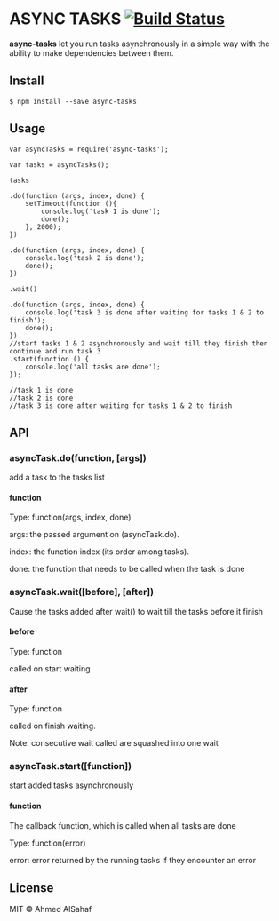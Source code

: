 # ASYNC TASKS [![Build Status](https://travis-ci.org/asahaf/async-tasks.svg?branch=master)](https://travis-ci.org/asahaf/async-tasks)

**async-tasks** let you run tasks asynchronously in a simple way with the ability to make dependencies between them.

## Install
```
$ npm install --save async-tasks
```

## Usage
```
var asyncTasks = require('async-tasks');

var tasks = asyncTasks();

tasks

.do(function (args, index, done) {
	setTimeout(function (){
		console.log('task 1 is done');
		done();
	}, 2000);
})

.do(function (args, index, done) {
	console.log('task 2 is done');
	done();
})

.wait()

.do(function (args, index, done) {
	console.log('task 3 is done after waiting for tasks 1 & 2 to finish');
	done();
})
//start tasks 1 & 2 asynchronously and wait till they finish then continue and run task 3
.start(function () {
	console.log('all tasks are done');
});

//task 1 is done
//task 2 is done
//task 3 is done after waiting for tasks 1 & 2 to finish
```

## API
### asyncTask.do(function, [args])
add a task to the tasks list
#### function
Type: function(args, index, done)

args: the passed argument on (asyncTask.do).

index: the function index (its order among tasks).

done: the function that needs to be called when the task is done

### asyncTask.wait([before], [after])
Cause the tasks added after wait() to wait till the tasks before it finish
#### before
Type: function

called on start waiting
#### after
Type: function

called on finish waiting.

Note: consecutive wait called are squashed into one wait

### asyncTask.start([function])
start added tasks asynchronously 
#### function
The callback function, which is called when all tasks are done

Type: function(error)

error: error returned by the running tasks if they encounter an error

## License
MIT © Ahmed AlSahaf

